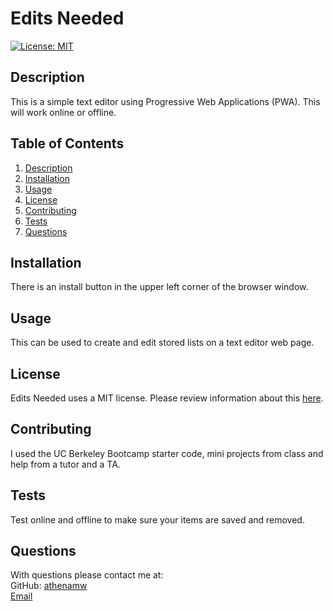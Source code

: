 # Edits Needed

[![License: MIT](https://img.shields.io/badge/License-MIT-yellow.svg)](https://opensource.org/licenses/MIT)

## Description

This is a simple text editor using Progressive Web Applications (PWA). This will work online or offline.

## Table of Contents

1. [Description](#description)
2. [Installation](#installation)
3. [Usage](#usage)
4. [License](#license)
5. [Contributing](#contributing)
6. [Tests](#test)
7. [Questions](#questions)

## Installation

There is an install button in the upper left corner of the browser window.

## Usage

This can be used to create and edit stored lists on a text editor web page.

## License

Edits Needed uses a MIT license. Please review information about this [here](https://opensource.org/licenses/MIT).

## Contributing

I used the UC Berkeley Bootcamp starter code, mini projects from class and help from a tutor and a TA.

## Tests

Test online and offline to make sure your items are saved and removed.

## Questions

With questions please contact me at:  
 GitHub: [athenamw](https://github.com/athenamw)  
 [Email](mailto:wallisathena@gmail.com)

